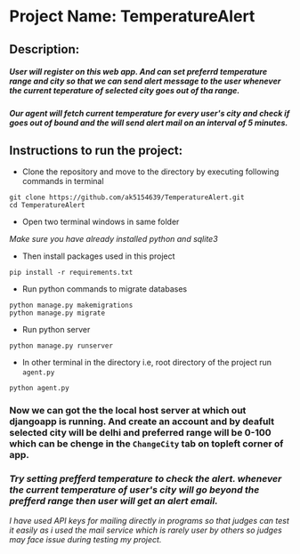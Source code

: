 # **Project Name:** TemperatureAlert
## Description:
##### User will register on this web app. And can set preferrd temperature range and city so that we can send alert message to the user whenever the current teperature of selected city goes out of tha range.
##### Our agent will fetch current temperature for every user's city and check if goes out of bound and the will send alert mail on an interval of 5 minutes.


## Instructions to run the project:
- Clone the repository and move to the directory by executing following commands in terminal
```
git clone https://github.com/ak5154639/TemperatureAlert.git
cd TemperatureAlert
```

- Open two terminal windows in same folder

*Make sure you have already installed python and sqlite3*

- Then install packages used in this project
```
pip install -r requirements.txt
```

- Run python commands to migrate databases
```
python manage.py makemigrations
python manage.py migrate
```

- Run python server
```
python manage.py runserver
```

- In other terminal in the directory i.e, root directory of the project run `agent.py`
```
python agent.py
```

### **Now we can got the the local host server at which out djangoapp is running. And create an account and by deafult selected city will be delhi and preferred range will be 0-100 which can be chenge in the `ChangeCity` tab on topleft corner of app.**

### *Try setting prefferd temperature to check the alert. whenever the current temperature of user's city will go beyond the prefferd range then user will get an alert email.*

*I have used API keys for mailing directly in programs so that judges can test it easily as i used the mail service which is rarely user by others so judges may face issue during testing my project.*
